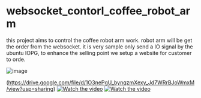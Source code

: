 # websocket_contorl_coffee_robot_arm


this project aims to control the coffee robot arm work. robot arm will be get the order from the 
websocket. it is very sample only send a IO signal by the ubuntu IOPG, to enhance the selling point we setup a website for customer to orde.


![image](https://user-images.githubusercontent.com/82942566/234899587-78933add-9c92-4a4e-b418-c0531778764c.png)


(https://drive.google.com/file/d/1O3nePgU_bynqzmXexy_Jd7WRrBJoWmxM/view?usp=sharing)
[![Watch the video](https://i.imgur.com/vKb2F1B.png)](https://youtu.be/1ozStpUTh9c)
[![Watch the video](https://i.imgur.com/vKb2F1B.png)](https://youtu.be/vt5fpE0bzSY)



